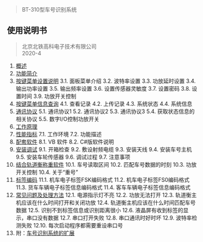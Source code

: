 > BT-310型车号识别系统

## 使用说明书

> 北京北铁高科电子技术有限公司  
> 2020-4

1. [概述](./01-overview.md)
2. [功能简介](./02-function_introduction.md)
3. [按键菜单设置说明](./03-menu_instructions.md)
3.1.	面板菜单介绍
3.2.	波特率设置
3.3.	功放延时设置
3.4.	输出功率设置
3.5.	输出频率设置
3.6.	设置传感器灵敏度
3.7.	设置密码
3.8.	设置时间
3.9.	功放开关控制
4. [按键菜单信息查询](./04-menu_query.md)
4.1.	查看记录
4.2.	上传记录
4.3.	系统状态
4.4.	系统信息
5. [通讯协议](./05-communicatio_%20protocol.md)
5.1.	通讯协议1
5.2.	通讯协议2
5.3.	通讯协议3
5.4.	获取状态信息的相关协议
5.5.	数字I/O控制功放开关
6. [工作原理](./06-working_principle.md)
7. [性能指标](./07-performance_indicators.md)
7.1.	工作环境
7.2.	功能描述
8. [配套软件](./08-supporting_software.md)
8.1.	VB 软件
8.2.	C#版软件说明
9. [安装调试](./09-installation_debugging.md)
9.1.	开箱检查
9.2.	敷设射频电缆
9.3.	安装天线
9.4.	安装车号主机
9.5.	安装车轮传感器
9.6.	调试过程
9.7.	注意事项
10. [结合轨道衡称重软件](./10-weighing_software.md)
10.1.	车号读取区间
10.2.	匹配车号数据的时刻
10.3.	功放开关控制
10.4.	关于“重号”
11. [标签编码](./11-label_encoding.md)
11.1.	机车电子标签FSK编码格式
11.2.	机车电子标签FS0编码格式
11.3.	货车车辆电子标签信息编码格式
11.4.	客车车辆电子标签信息编码格式
12. [常见问题及处理方法](./12-problems_solutions.md)
12.1.	电源指示灯不亮
12.2.	功放无法打开
12.3.	轨道衡主机应该在什么时间打开和关闭功放
12.4.	轨道衡主机应该在什么时间匹配车号数据
12.5.	识别不到标签信息或识别距离很小
12.6.	液晶屏有收到标签的显示，串口没有数据
12.7.	串口打开失败
12.8.	串口通讯时好时坏
12.9.	波特率检测失败
12.10.	每次启动程序都需要重设串口号
13. 附：[车号识别系统的扩展](./13-appendix_expansion.md)